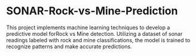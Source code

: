 # SONAR-Rock-vs-Mine-Prediction
This project implements machine learning techniques to develop a predictive model forRock vs Mine detection. Utilizing a dataset of sonar readings labeled with rock and mine classifications, the model is trained to recognize patterns and make accurate predictions. 

